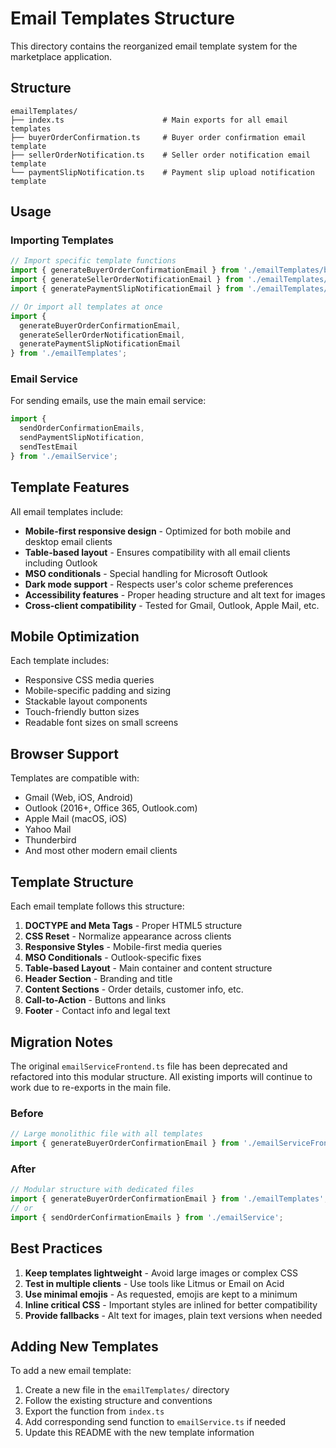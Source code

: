 # Email Templates Structure

This directory contains the reorganized email template system for the marketplace application.

## Structure

```
emailTemplates/
├── index.ts                      # Main exports for all email templates
├── buyerOrderConfirmation.ts     # Buyer order confirmation email template
├── sellerOrderNotification.ts    # Seller order notification email template
└── paymentSlipNotification.ts    # Payment slip upload notification template
```

## Usage

### Importing Templates

```typescript
// Import specific template functions
import { generateBuyerOrderConfirmationEmail } from './emailTemplates/buyerOrderConfirmation';
import { generateSellerOrderNotificationEmail } from './emailTemplates/sellerOrderNotification';
import { generatePaymentSlipNotificationEmail } from './emailTemplates/paymentSlipNotification';

// Or import all templates at once
import {
  generateBuyerOrderConfirmationEmail,
  generateSellerOrderNotificationEmail,
  generatePaymentSlipNotificationEmail
} from './emailTemplates';
```

### Email Service

For sending emails, use the main email service:

```typescript
import { 
  sendOrderConfirmationEmails, 
  sendPaymentSlipNotification, 
  sendTestEmail 
} from './emailService';
```

## Template Features

All email templates include:

- **Mobile-first responsive design** - Optimized for both mobile and desktop email clients
- **Table-based layout** - Ensures compatibility with all email clients including Outlook
- **MSO conditionals** - Special handling for Microsoft Outlook
- **Dark mode support** - Respects user's color scheme preferences
- **Accessibility features** - Proper heading structure and alt text for images
- **Cross-client compatibility** - Tested for Gmail, Outlook, Apple Mail, etc.

## Mobile Optimization

Each template includes:

- Responsive CSS media queries
- Mobile-specific padding and sizing
- Stackable layout components
- Touch-friendly button sizes
- Readable font sizes on small screens

## Browser Support

Templates are compatible with:

- Gmail (Web, iOS, Android)
- Outlook (2016+, Office 365, Outlook.com)
- Apple Mail (macOS, iOS)
- Yahoo Mail
- Thunderbird
- And most other modern email clients

## Template Structure

Each email template follows this structure:

1. **DOCTYPE and Meta Tags** - Proper HTML5 structure
2. **CSS Reset** - Normalize appearance across clients
3. **Responsive Styles** - Mobile-first media queries
4. **MSO Conditionals** - Outlook-specific fixes
5. **Table-based Layout** - Main container and content structure
6. **Header Section** - Branding and title
7. **Content Sections** - Order details, customer info, etc.
8. **Call-to-Action** - Buttons and links
9. **Footer** - Contact info and legal text

## Migration Notes

The original `emailServiceFrontend.ts` file has been deprecated and refactored into this modular structure. All existing imports will continue to work due to re-exports in the main file.

### Before
```typescript
// Large monolithic file with all templates
import { generateBuyerOrderConfirmationEmail } from './emailServiceFrontend';
```

### After
```typescript
// Modular structure with dedicated files
import { generateBuyerOrderConfirmationEmail } from './emailTemplates';
// or
import { sendOrderConfirmationEmails } from './emailService';
```

## Best Practices

1. **Keep templates lightweight** - Avoid large images or complex CSS
2. **Test in multiple clients** - Use tools like Litmus or Email on Acid
3. **Use minimal emojis** - As requested, emojis are kept to a minimum
4. **Inline critical CSS** - Important styles are inlined for better compatibility
5. **Provide fallbacks** - Alt text for images, plain text versions when needed

## Adding New Templates

To add a new email template:

1. Create a new file in the `emailTemplates/` directory
2. Follow the existing structure and conventions
3. Export the function from `index.ts`
4. Add corresponding send function to `emailService.ts` if needed
5. Update this README with the new template information

